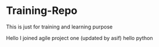 # Training-Repo
This is just for training and learning purpose

Hello I joined agile project one (updated by asif)
hello python
